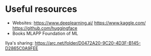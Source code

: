 # Useful resources

- Websites:
  https://www.deeplearning.ai/
  https://www.kaggle.com/
  https://github.com/huggingface
- Books
  MLAPP
  Foundation of ML

IIya's sharing:
 https://arc.net/folder/D0472A20-9C20-4D3F-B145-D2865C0A9FEE